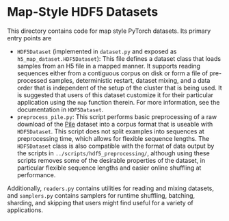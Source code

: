 # Map-Style HDF5 Datasets

This directory contains code for map style PyTorch datasets. Its primary entry points are
* `HDF5Dataset` (implemented in `dataset.py` and exposed as `h5_map_dataset.HDF5Dataset`): This file defines a dataset class that loads samples from an H5 file in a mapped manner. It supports reading sequences either from a contiguous corpus on disk or form a file of pre-processed samples, deterministic restart, dataset mixing, and a data order that is independent of the setup of the cluster that is being used. It is suggested that users of this dataset customize it for their particular application using the `map` function therein. For more information, see the documentation in `HDF5Dataset`.
* `preprocess_pile.py`: This script performs basic preprocessing of a raw download of the [Pile](https://pile.eleuther.ai/) dataset into a corpus format that is useable with `HDF5Dataset`. This script does not split examples into sequences at preprocessing time, which allows for flexible sequence lengths. The `HDF5Dataset` class is also compatible with the format of data output by the scripts in `../scripts/hdf5_preprocessing/`, although using these scripts removes some of the desirable properties of the dataset, in particular flexible sequence lengths and easier online shuffling at performance.

Additionally, `readers.py` contains utilities for reading and mixing datasets, and `samplers.py` contains samplers for runtime shuffling, batching, sharding, and skipping that users might find useful for a variety of applications.

